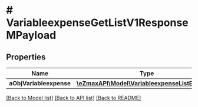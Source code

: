 # # VariableexpenseGetListV1ResponseMPayload

## Properties

Name | Type | Description | Notes
------------ | ------------- | ------------- | -------------
**aObjVariableexpense** | [**\eZmaxAPI\Model\VariableexpenseListElement[]**](VariableexpenseListElement.md) |  |

[[Back to Model list]](../../README.md#models) [[Back to API list]](../../README.md#endpoints) [[Back to README]](../../README.md)
